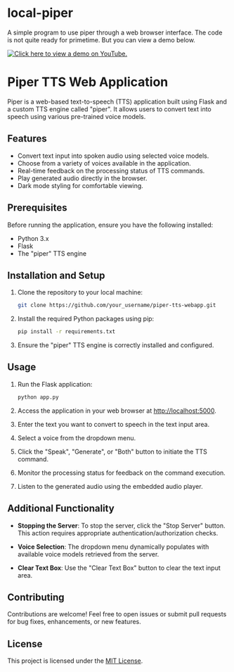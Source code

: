 # local-piper
A simple program to use piper through a web browser interface. The code is not quite ready for primetime. But you can view a demo below.

[![Click here to view a demo on YouTube.](https://img.youtube.com/vi/Ym2KmWeqd84/0.jpg)](https://www.youtube.com/watch?v=Ym2KmWeqd84)

# Piper TTS Web Application

Piper is a web-based text-to-speech (TTS) application built using Flask and a custom TTS engine called "piper". It allows users to convert text into speech using various pre-trained voice models.

## Features

- Convert text input into spoken audio using selected voice models.
- Choose from a variety of voices available in the application.
- Real-time feedback on the processing status of TTS commands.
- Play generated audio directly in the browser.
- Dark mode styling for comfortable viewing.

## Prerequisites

Before running the application, ensure you have the following installed:

- Python 3.x
- Flask
- The "piper" TTS engine

## Installation and Setup

1. Clone the repository to your local machine:

   ```bash
   git clone https://github.com/your_username/piper-tts-webapp.git
   ```

2. Install the required Python packages using pip:

   ```bash
   pip install -r requirements.txt
   ```

3. Ensure the "piper" TTS engine is correctly installed and configured.

## Usage

1. Run the Flask application:

   ```bash
   python app.py
   ```

2. Access the application in your web browser at [http://localhost:5000](http://localhost:5000).

3. Enter the text you want to convert to speech in the text input area.

4. Select a voice from the dropdown menu.

5. Click the "Speak", "Generate", or "Both" button to initiate the TTS command.

6. Monitor the processing status for feedback on the command execution.

7. Listen to the generated audio using the embedded audio player.

## Additional Functionality

- **Stopping the Server**: To stop the server, click the "Stop Server" button. This action requires appropriate authentication/authorization checks.

- **Voice Selection**: The dropdown menu dynamically populates with available voice models retrieved from the server.

- **Clear Text Box**: Use the "Clear Text Box" button to clear the text input area.

## Contributing

Contributions are welcome! Feel free to open issues or submit pull requests for bug fixes, enhancements, or new features.

## License

This project is licensed under the [MIT License](LICENSE).

